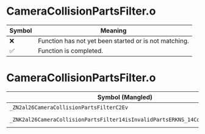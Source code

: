 # CameraCollisionPartsFilter.o
| Symbol | Meaning 
| ------------- | ------------- 
| :x: | Function has not yet been started or is not matching. 
| :white_check_mark: | Function is completed. 


# CameraCollisionPartsFilter.o
| Symbol (Mangled) | Symbol (Demangled) | Decompiled? |
| ------------- |  ------------- | ------------- |
| `_ZN2al26CameraCollisionPartsFilterC2Ev` | `al::CameraCollisionPartsFilter::CameraCollisionPartsFilter(void)` | :white_check_mark: |
| `_ZNK2al26CameraCollisionPartsFilter14isInvalidPartsERKNS_14CollisionPartsE` | `al::CameraCollisionPartsFilter::isInvalidParts(al::CollisionParts const&)const` | :white_check_mark: |
